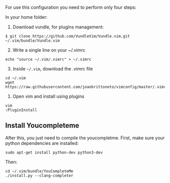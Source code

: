 For use this configuration you need to perform only four steps:

In your home folder:

1. Download vundle, for plugins management:
```
$ git clone https://github.com/VundleVim/Vundle.vim.git ~/.vim/bundle/Vundle.vim
```
2. Write a single line on your ~/.vimrc
```
echo "source ~/.vim/.vimrc" > ~/.vimrc
```
3. Inside `~/.vim`, download the .vimrc file
```
cd ~/.vim
wget https://raw.githubusercontent.com/joaobrittoneto/vimconfig/master/.vimrc
```
1. Open vim and install using plugins
```
vim
:PluginInstall
```

## Install Youcompleteme
After this, you just need to compile the youcompletme. First, make sure your python dependencies are installed:
```
sudo apt-get install python-dev python3-dev
```
Then:
```
cd ~/.vim/bundle/YouCompleteMe
./install.py --clang-completer
```

